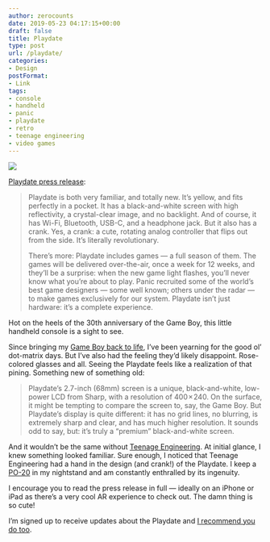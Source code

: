 ```yaml
---
author: zerocounts
date: 2019-05-23 04:17:15+00:00
draft: false
title: Playdate
type: post
url: /playdate/
categories:
- Design
postFormat:
- Link
tags:
- console
- handheld
- panic
- playdate
- retro
- teenage engineering
- video games
---
```


![](https://www.zerocounts.net/wp-content/uploads/2019/05/playdate.jpeg)


[Playdate press release](https://play.date/media/#downloads):



<blockquote>Playdate is both very familiar, and totally new. It’s yellow, and fits perfectly in a pocket. It has a black-and-white screen with high reflectivity, a crystal-clear image, and no backlight. And of course, it has Wi-Fi, Bluetooth, USB-C, and a headphone jack. But it also has a crank. Yes, a crank: a cute, rotating analog controller that flips out from the side. It’s literally revolutionary.

There’s more: Playdate includes games — a full season of them. The games will be delivered over-the-air, once a week for 12 weeks, and they’ll be a surprise: when the new game light flashes, you’ll never know what you’re about to play. Panic recruited some of the world’s best game designers — some well known; others under the radar — to make games exclusively for our system. Playdate isn’t just hardware: it’s a complete experience.

</blockquote>



Hot on the heels of the 30th anniversary of the Game Boy, this little handheld console is a sight to see.

Since bringing my [Game Boy back to life](https://www.zerocounts.net/game-boy-restored/), I’ve been yearning for the good ol’ dot-matrix days. But I’ve also had the feeling they‘d likely disappoint. Rose-colored glasses and all. Seeing the Playdate feels like a realization of that pining. Something new of something old:



<blockquote>Playdate’s 2.7-inch (68mm) screen is a unique, black-and-white, low-power LCD from Sharp, with a resolution of 400 × 240. On the surface, it might be tempting to compare the screen to, say, the Game Boy. But Playdate’s display is quite different: it has no grid lines, no blurring, is extremely sharp and clear, and has much higher resolution. It sounds odd to say, but: it’s truly a “premium” black-and-white screen.

</blockquote>



And it wouldn’t be the same without [Teenage Engineering](https://teenage.engineering). At initial glance, I knew something looked familiar. Sure enough, I noticed that Teenage Engineering had a hand in the design (and crank!) of the Playdate. I keep a [PO-20](https://teenage.engineering/store#po-20) in my nightstand and am constantly enthralled by its ingenuity.

I encourage you to read the press release in full — ideally on an iPhone or iPad as there’s a very cool AR experience to check out. The damn thing is so cute!

I’m signed up to receive updates about the Playdate and [I recommend you do too](https://play.date).
